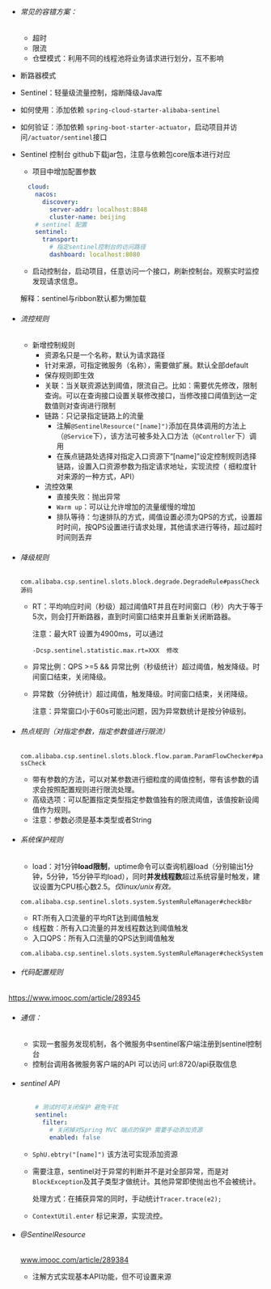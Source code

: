 - ###### 常见的容错方案：
  
  - 超时
  - 限流
  - 仓壁模式：利用不同的线程池将业务请求进行划分，互不影响
- 断路器模式
  
- Sentinel：轻量级流量控制，熔断降级Java库

- 如何使用：添加依赖 `spring-cloud-starter-alibaba-sentinel`

- 如何验证：添加依赖 `spring-boot-starter-actuator`，启动项目并访问`/actuator/sentinel`接口



- Sentinel 控制台  github下载jar包，注意与依赖包core版本进行对应

  - 项目中增加配置参数

  ```yml
    cloud:
      nacos:
        discovery:
          server-addr: localhost:8848
          cluster-name: beijing
      # sentinel 配置
      sentinel:
        transport:
          # 指定sentinel控制台的访问路径
          dashboard: localhost:8080
  ```

  - 启动控制台，启动项目，任意访问一个接口，刷新控制台。观察实时监控发现请求信息。

  解释：sentinel与ribbon默认都为懒加载

  

- ###### 流控规则

  - 新增控制规则
    - 资源名只是一个名称，默认为请求路径
    - 针对来源，可指定微服务（名称），需要做扩展。默认全部default
    - 保存规则即生效
    - 关联：当关联资源达到阈值，限流自己。比如：需要优先修改，限制查询。可以在查询接口设置关联修改接口，当修改接口阈值到达一定数值则对查询进行限制
    - 链路：只记录指定链路上的流量
      - 注解`@SentinelResource("[name]")`添加在具体调用的方法上（`@Service`下），该方法可被多处入口方法（`@Controller`下）调用
      - 在蔟点链路处选择对指定入口资源下“[name]”设定控制规则选择链路，设置入口资源参数为指定请求地址，实现流控（ 细粒度针对来源的一种方式，API）
    - 流控效果
      - 直接失败：抛出异常
      - `Warm up`：可以让允许增加的流量缓慢的增加
      - 排队等待：匀速排队的方式，阈值设置必须为QPS的方式，设置超时时间，按QPS设置进行请求处理，其他请求进行等待，超过超时时间则丢弃



- ###### 降级规则

  `com.alibaba.csp.sentinel.slots.block.degrade.DegradeRule#passCheck 源码`

  - RT：平均响应时间（秒级）超过阈值RT并且在时间窗口（秒）内大于等于5次，则会打开断路器，直到时间窗口结束并且重新关闭断路器。

    注意：最大RT 设置为4900ms，可以通过

    `-Dcsp.sentinel.statistic.max.rt=XXX  修改`

  - 异常比例：QPS >=5 && 异常比例（秒级统计）超过阈值，触发降级。时间窗口结束，关闭降级。

  - 异常数（分钟统计）超过阈值，触发降级。时间窗口结束，关闭降级。

    注意：异常窗口小于60s可能出问题，因为异常数统计是按分钟级别。



- ###### 热点规则（对指定参数，指定参数值进行限流）

  `com.alibaba.csp.sentinel.slots.block.flow.param.ParamFlowChecker#passCheck`

  - 带有参数的方法，可以对某参数进行细粒度的阈值控制，带有该参数的请求会按照配置规则进行限流处理。
  - 高级选项：可以配置指定类型指定参数值独有的限流阈值，该值按新设阈值作为规则。
  - 注意：参数必须是基本类型或者String



- ###### 系统保护规则

  - load：对1分钟**load限制**，uptime命令可以查询机器load（分别输出1分钟，5分钟，15分钟平均load），同时**并发线程数**超过系统容量时触发，建议设置为CPU核心数2.5。*仅linux/unix有效。*

  `com.alibaba.csp.sentinel.slots.system.SystemRuleManager#checkBbr`

  - RT:所有入口流量的平均RT达到阈值触发
  - 线程数：所有入口流量的并发线程数达到阈值触发
  - 入口QPS：所有入口流量的QPS达到阈值触发

  `com.alibaba.csp.sentinel.slots.system.SystemRuleManager#checkSystem`



- ###### 代码配置规则

https://www.imooc.com/article/289345



- ###### 通信：

  - 实现一套服务发现机制，各个微服务中sentinel客户端注册到sentinel控制台
  - 控制台调用各微服务客户端的API 可以访问 url:8720/api获取信息



- ###### sentinel API

  ```yml
      # 测试时可关闭保护 避免干扰
      sentinel:
        filter:
          # 关闭掉对Spring MVC 端点的保护 需要手动添加资源
          enabled: false
  ```

  - `SphU.ebtry("[name]")` 该方法可实现添加资源

  - 需要注意，sentinel对于异常的判断并不是对全部异常，而是对`BlockException`及其子类型才做统计。其他异常即使抛出也不会被统计。

    处理方式：在捕获异常的同时，手动统计`Tracer.trace(e2);`

  - `ContextUtil.enter` 标记来源，实现流控。



- ###### @SentinelResource

  www.imooc.com/article/289384

  - 注解方式实现基本API功能，但不可设置来源